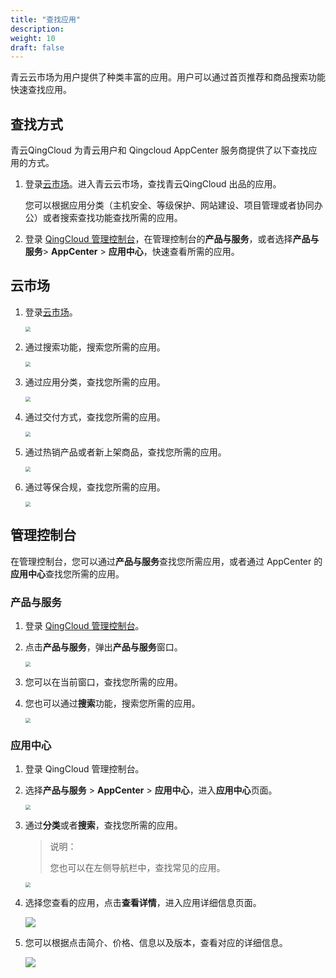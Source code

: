 ```yaml
---
title: "查找应用"
description: 
weight: 10
draft: false
---
```


青云云市场为用户提供了种类丰富的应用。用户可以通过首页推荐和商品搜索功能快速查找应用。

## 查找方式

青云QingCloud 为青云用户和 Qingcloud AppCenter 服务商提供了以下查找应用的方式。

1. 登录[云市场](https://marketplace.qingcloud.com/)。进入青云云市场，查找青云QingCloud 出品的应用。

   您可以根据应用分类（主机安全、等级保护、网站建设、项目管理或者协同办公）或者搜索查找功能查找所需的应用。

2. 登录 [QingCloud 管理控制台](https://console.qingcloud.com/)，在管理控制台的**产品与服务**，或者选择**产品与服务**> **AppCenter** > **应用中心**，快速查看所需的应用。

## 云市场

1. 登录[云市场](https://marketplace.qingcloud.com/)。

   <img src="../../_images/um_cloud_market.png" style="zoom:50%;" />

2. 通过搜索功能，搜索您所需的应用。

   <img src="../../_images/um_find_function.png" style="zoom:50%;" />

3. 通过应用分类，查找您所需的应用。

   <img src="../../_images/um_app_classification.png" style="zoom:50%;" />

4. 通过交付方式，查找您所需的应用。

   <img src="../../_images/um_app_payment.png" style="zoom:50%;" />

5. 通过热销产品或者新上架商品，查找您所需的应用。

   <img src="../../_images/um_hot_app.png" style="zoom:50%;" />

6. 通过等保合规，查找您所需的应用。

   <img src="../../_images/um_app_guarantee.png" style="zoom:50%;" />

## 管理控制台

在管理控制台，您可以通过**产品与服务**查找您所需应用，或者通过 AppCenter 的**应用中心**查找您所需的应用。

### 产品与服务

1. 登录 [QingCloud 管理控制台](https://console.qingcloud.com/)。

2. 点击**产品与服务**，弹出**产品与服务**窗口。

   <img src="../../_images/um_app_product.png" style="zoom:50%;" />

3. 您可以在当前窗口，查找您所需的应用。

4. 您也可以通过**搜索**功能，搜索您所需的应用。

   <img src="../../_images/um_app_find.png" style="zoom:50%;" />

### 应用中心

1. 登录 QingCloud 管理控制台。

2. 选择**产品与服务** > **AppCenter** > **应用中心**，进入**应用中心**页面。

   <img src="../../_images/um_appcenter.png" style="zoom:50%;" />

3. 通过**分类**或者**搜索**，查找您所需的应用。

   > 说明：
   >
   > 您也可以在左侧导航栏中，查找常见的应用。

   <img src="../../_images/um_appcenter_search.png" style="zoom:50%;" />

4. 选择您查看的应用，点击**查看详情**，进入应用详细信息页面。

   ![](../../_images/um_view_details.png)

5. 您可以根据点击简介、价格、信息以及版本，查看对应的详细信息。

   ![](../../_images/um_app_details.png)